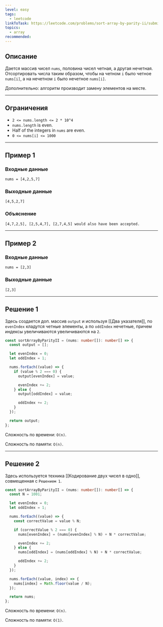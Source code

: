 ```yaml
---
level: easy
tags:
  - leetcode
linkToTask: https://leetcode.com/problems/sort-array-by-parity-ii/submissions/1254686125/
topics:
  - array
recommended:
---
```

## Описание

Дается массив чисел `nums`, половина чисел четная, а другая нечетная. Отсортировать числа таким образом, чтобы на четном `i` было четное `nums[i]`, а на нечетном `i` было нечетное `nums[i]`. 

Дополнительно: алгоритм производит замену элементов на месте.

---
## Ограничения

- `2 <= nums.length <= 2 * 10^4`
- `nums.length` is even.
- Half of the integers in `nums` are even.
- `0 <= nums[i] <= 1000`

---
## Пример 1

### Входные данные

```
nums = [4,2,5,7]
```
### Выходные данные

```
[4,5,2,7]
```
### Объяснение

```
[4,7,2,5], [2,5,4,7], [2,7,4,5] would also have been accepted.
```

---
## Пример 2

### Входные данные

```
nums = [2,3]
```
### Выходные данные

```
[2,3]
```

---
## Решение 1

Здесь создается доп. массив `output` и используя [[Два указателя]], по `evenIndex` кладутся четные элементы, а по `oddIndex` нечетные, причем индексы увеличиваются увеличиваются на `2`.

```typescript
const sortArrayByParityII = (nums: number[]): number[] => {
  const output = [];

  let evenIndex = 0;
  let oddIndex = 1;

  nums.forEach((value) => {
    if (value % 2 === 0) {
      output[evenIndex] = value;

      evenIndex += 2;
    } else {
      output[oddIndex] = value;

      oddIndex += 2;
    }
  });

  return output;
};
```

Сложность по времени: `O(n)`.

Сложность по памяти: `O(n)`.

---
## Решение 2

Здесь используется техника [[Кодирование двух чисел в одно]], совмещенная с `Решением 1`.

```typescript
const sortArrayByParityII = (nums: number[]): number[] => {
  const N = 1001;

  let evenIndex = 0;
  let oddIndex = 1;

  nums.forEach((value) => {
    const correctValue = value % N;

    if (correctValue % 2 === 0) {
      nums[evenIndex] = (nums[evenIndex] % N) + N * correctValue;

      evenIndex += 2;
    } else {
      nums[oddIndex] = (nums[oddIndex] % N) + N * correctValue;

      oddIndex += 2;
    }
  });

  nums.forEach((value, index) => {
    nums[index] = Math.floor(value / N);
  });

  return nums;
};
```

Сложность по времени: `O(n)`.

Сложность по памяти: `O(1)`.
